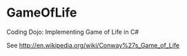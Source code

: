 GameOfLife
==========

Coding Dojo: Implementing Game of Life in C#

See http://en.wikipedia.org/wiki/Conway%27s_Game_of_Life